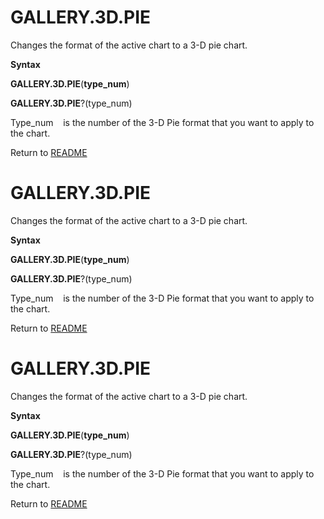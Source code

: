 # GALLERY.3D.PIE

Changes the format of the active chart to a 3-D pie chart.

**Syntax**

**GALLERY.3D.PIE**(**type\_num**)

**GALLERY.3D.PIE**?(type\_num)

Type\_num&nbsp;&nbsp;&nbsp;&nbsp;is the number of the 3-D Pie format
that you want to apply to the chart.



Return to [README](README.md#G)

# GALLERY.3D.PIE

Changes the format of the active chart to a 3-D pie chart.

**Syntax**

**GALLERY.3D.PIE**(**type\_num**)

**GALLERY.3D.PIE**?(type\_num)

Type\_num&nbsp;&nbsp;&nbsp;&nbsp;is the number of the 3-D Pie format
that you want to apply to the chart.



Return to [README](README.md#G)

# GALLERY.3D.PIE

Changes the format of the active chart to a 3-D pie chart.

**Syntax**

**GALLERY.3D.PIE**(**type\_num**)

**GALLERY.3D.PIE**?(type\_num)

Type\_num&nbsp;&nbsp;&nbsp;&nbsp;is the number of the 3-D Pie format
that you want to apply to the chart.



Return to [README](README.md#G)

